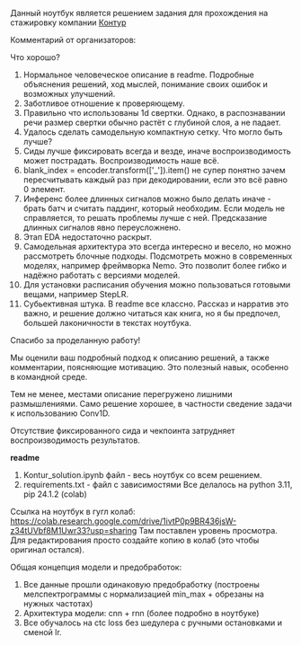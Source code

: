 Данный ноутбук является решением задания для прохождения на стажировку компании [Контур](https://kontur.ru/)

Комментарий от организаторов:

Что хорошо?
1. Нормальное человеческое описание в readme. Подробные объяснения решений, ход мыслей, понимание своих ошибок и возможных улучшений.
2. Заботливое отношение к проверяющему.
3. Правильно что использованы 1d свертки. Однако, в распознавании речи размер свертки обычно растёт с глубиной слоя, а не падает.
4. Удалось сделать самодельную компактную сетку.
Что могло быть лучше?
1. Сиды лучше фиксировать всегда и везде, иначе воспроизводимость может пострадать. Воспроизводимость наше всё.
2. blank_index = encoder.transform(['_']).item() не супер понятно зачем пересчитывать каждый раз при декодировании, если это всё равно 0 элемент.
3. Инференс более длинных сигналов можно было делать иначе - брать батч и считать паддинг, который необходим. Если модель не справляется, то решать проблемы лучше с ней. Предсказание длинных сигналов явно переусложнено.
4. Этап EDA недостаточно раскрыт.
5. Самодельная архитектура это всегда интересно и весело, но можно рассмотреть блочные подходы. Подсмотреть можно в современных моделях, например фреймворка Nemo. Это позволит более гибко и надёжно работать с версиями моделей.
6. Для установки расписания обучения можно пользоваться готовыми вещами, например StepLR.
7. Субьективная штука. В readme все классно. Рассказ и нарратив это важно, и решение должно читаться как книга, но я бы предпочел, большей лаконичности в текстах ноутбука. 

Спасибо за проделанную работу! 

Мы оценили ваш подробный подход к описанию решений, а также комментарии, поясняющие мотивацию. Это полезный навык, особенно в командной среде.

Тем не менее, местами описание перегружено лишними размышлениями. Само решение хорошее, в частности сведение задачи к использованию Conv1D. 

Отсутствие фиксированного сида и чекпоинта затрудняет воспроизводимость результатов.

**readme**

1) Kontur_solution.ipynb файл - весь ноутбук со всем решением.
2) requirements.txt - файл с зависимостями
Все делалось на python 3.11, pip 24.1.2 (colab)

Ссылка на ноутбук в гугл колаб: https://colab.research.google.com/drive/1ivtP0p9BR436jsW-z34tUVbf8M1Uwr33?usp=sharing
Там поставлен уровень просмотра. Для редактирования просто создайте копию в колаб (это чтобы оригинал остался).

Общая концепция модели и предобработок:
1) Все данные прошли одинаковую предобработку (построены мелспектрограммы с нормализацией min_max + обрезаны на нужных частотах)
2) Архитектура модели: cnn + rnn (более подробно в ноутбуке)
3) Все обучалось на ctc loss без шедулера с ручными остановками и сменой lr.


